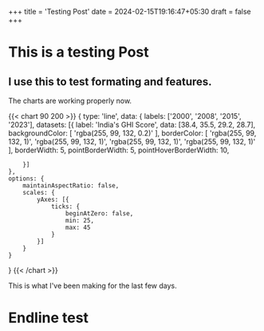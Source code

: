 +++
title = 'Testing Post'
date = 2024-02-15T19:16:47+05:30
draft = false
+++

# This is a testing Post
## I use this to test formating and features.

The charts are working properly now.

{{< chart 90 200 >}}
{
    type: 'line',
    data: {
        labels: ['2000', '2008', '2015', '2023'],
        datasets: [{
            label: 'India\'s GHI Score',
            data: [38.4, 35.5, 29.2, 28.7],
            backgroundColor: [
                'rgba(255, 99, 132, 0.2)'
            ],
            borderColor: [
                'rgba(255, 99, 132, 1)',
                'rgba(255, 99, 132, 1)',
                'rgba(255, 99, 132, 1)',
                'rgba(255, 99, 132, 1)'
            ],
            borderWidth: 5,
            pointBorderWidth: 5,
            pointHoverBorderWidth: 10,
            
        }]
    },
    options: {
        maintainAspectRatio: false,
        scales: {
            yAxes: [{
                ticks: {
                    beginAtZero: false,
                    min: 25,
                    max: 45
                }
            }]
        }
    }
}
{{< /chart >}}

This is what I've been making for the last few days.
# Endline test